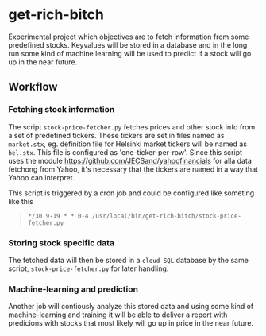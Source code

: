 # get-rich-bitch
Experimental project which objectives are to fetch information from some predefined stocks. Keyvalues will be stored in a database and in the long run some kind of machine learning will be used to predict if a stock will go up in the near future.

## Workflow

### Fetching stock information
The script `stock-price-fetcher.py` fetches prices and other stock info from a set of predefined tickers. 
These tickers are set in files named as `market.stx`, eg. definition file for Helsinki market tickers will be named as `hel.stx`. This file is configured as 'one-ticker-per-row'.
Since this script uses the module https://github.com/JECSand/yahoofinancials for alla data fetchong from Yahoo, it's necessary that the tickers are named in a way that Yahoo can interpret.

This script is triggered by a cron job and could be configured like someting like this
> `*/30 9-19 * * 0-4 /usr/local/bin/get-rich-bitch/stock-price-fetcher.py`

### Storing stock specific data
The fetched data will then be stored in a `cloud SQL` database by the same script, `stock-price-fetcher.py` for later handling.

### Machine-learning and prediction
Another job will contiously analyze this stored data and using some kind of machine-learning and training it will be able to deliver a report with predicions with stocks that most likely will go up in price in the near future.
